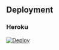 
## Deployment 

### Heroku

[![Deploy](https://www.herokucdn.com/deploy/button.svg)](https://heroku.com/deploy?template=https://github.com/PunyaChael/AnimeGalleryBot)
 